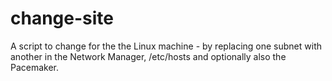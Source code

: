 # change-site
A script to change for the the Linux machine - by replacing one subnet with another in the Network Manager, /etc/hosts and optionally also the Pacemaker. 
